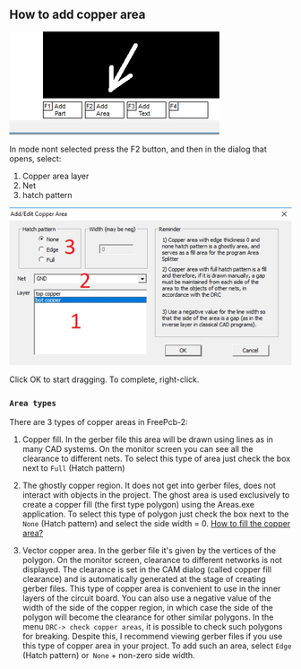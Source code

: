 ## How to add copper area

![](pictures/add_area.png)

In mode nont selected press the F2 button, and then in the dialog that opens, select:
1) Copper area layer
2) Net
3) hatch pattern

![](pictures/dlg_area.png)

Click OK to start dragging. To complete, right-click. 

### `Area types`

There are 3 types of copper areas in FreePcb-2:

1) Copper fill. In the gerber file this area will be drawn using lines as in many CAD systems. On the monitor screen you can see all the clearance to different nets. To select this type of area just check the box next to `Full` (Hatch pattern)

2) The ghostly copper region. It does not get into gerber files, does not interact with objects in the project. The ghost area is used exclusively to create a copper fill (the first type polygon) using the Areas.exe application. To select this type of polygon just check the box next to the `None` (Hatch pattern) and select the side width = 0. [How to fill the copper area?](pour_area.md)

3) Vector copper area. In the gerber file it's given by the vertices of the polygon. On the monitor screen, clearance to different networks is not displayed. The clearance is set in the CAM dialog (called copper fill clearance) and is automatically generated at the stage of creating gerber files. This type of copper area is convenient to use in the inner layers of the circuit board. You can also use a negative value of the width of the side of the copper region, in which case the side of the polygon will become the clearance for other similar polygons. In the menu `DRC-> check copper areas`, it is possible to check such polygons for breaking. Despite this, I recommend viewing gerber files if you use this type of copper area in your project. To add such an area, select `Edge` (Hatch pattern) or` None` + non-zero side width.


